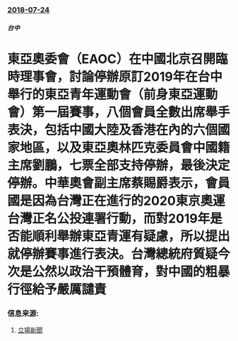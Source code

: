 ### [2018-07-24](/news/2018/07/24/index.md)

##### 台中
# 東亞奧委會（EAOC）在中國北京召開臨時理事會，討論停辦原訂2019年在台中舉行的東亞青年運動會（前身東亞運動會）第一屆賽事，八個會員全數出席舉手表決，包括中國大陸及香港在內的六個國家地區，以及東亞奧林匹克委員會中國籍主席劉鵬，七票全部支持停辦，最後決定停辦。中華奧會副主席蔡賜爵表示，會員國是因為台灣正在進行的2020東京奧運台灣正名公投連署行動，而對2019年是否能順利舉辦東亞青運有疑慮，所以提出就停辦賽事進行表決。台灣總統府質疑今次是公然以政治干預體育，對中國的粗暴行徑給予嚴厲譴責 




### 信息来源:

1. [立場新聞 ](https://thestandnews.com/%E5%8F%B0%E7%81%A3/%E5%8F%B0%E4%B8%AD%E4%B8%BB%E8%BE%A6%E6%98%8E%E5%B9%B4%E6%9D%B1%E4%BA%9E%E9%9D%92%E5%B9%B4%E9%81%8B%E5%8B%95%E6%9C%83-%E5%A4%A7%E9%99%B8-%E9%A6%99%E6%B8%AF%E7%AD%89%E6%8A%95%E7%A5%A8%E9%80%9A%E9%81%8E%E5%8F%96%E6%B6%88-%E5%8F%B0%E7%B8%BD%E7%B5%B1%E5%BA%9C%E8%BD%9F%E4%B8%AD%E5%9C%8B%E7%B2%97%E6%9A%B4%E5%B9%B2%E9%A0%90/)

